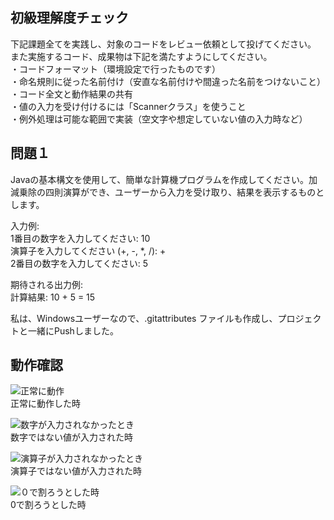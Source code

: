 ## 初級理解度チェック
下記課題全てを実践し、対象のコードをレビュー依頼として投げてください。  
また実施するコード、成果物は下記を満たすようにしてください。  
・コードフォーマット（環境設定で行ったものです）  
・命名規則に従った名前付け（安直な名前付けや間違った名前をつけないこと）  
・コード全文と動作結果の共有  
・値の入力を受け付けるには「Scannerクラス」を使うこと  
・例外処理は可能な範囲で実装（空文字や想定していない値の入力時など）  

## 問題１  
Javaの基本構文を使用して、簡単な計算機プログラムを作成してください。加減乗除の四則演算ができ、ユーザーから入力を受け取り、結果を表示するものとします。  

入力例:  
1番目の数字を入力してください: 10  
演算子を入力してください (+, -, *, /): +  
2番目の数字を入力してください: 5  

期待される出力例:  
計算結果: 10 + 5 = 15  

私は、Windowsユーザーなので、.gitattributes ファイルも作成し、プロジェクトと一緒にPushしました。  

## 動作確認  
![正常に動作](https://github.com/user-attachments/assets/d3df373d-f865-485a-9fee-7576b6dc4d87)  
正常に動作した時  

![数字が入力されなかったとき](https://github.com/user-attachments/assets/1562cc22-779e-4b2f-9270-aee84aaf23d4)  
数字ではない値が入力された時  

![演算子が入力されなかったとき](https://github.com/user-attachments/assets/86497f4b-96d4-4546-b080-7919740422ef)  
演算子ではない値が入力された時  

![０で割ろうとした時](https://github.com/user-attachments/assets/7a680c9b-745b-4dbb-b9a1-a3c29b3374f1)  
0で割ろうとした時  
